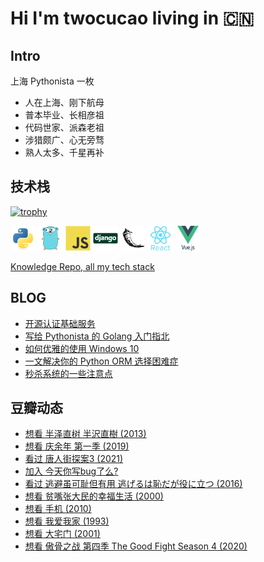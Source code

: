 # Hi I'm twocucao living in 🇨🇳

## Intro

上海 Pythonista 一枚

- 人在上海、刚下航母
- 普本毕业、长相彦祖
- 代码世家、派森老祖
- 涉猎颇广、心无旁骛
- 熟人太多、千星再补

## 技术栈

[![trophy](https://github-profile-trophy.vercel.app/?username=twocucao)](https://github.com/ryo-ma/github-profile-trophy)


<p align="left">
<img src="https://raw.githubusercontent.com/devicons/devicon/master/icons/python/python-original.svg" alt="python" width="40" height="40"/>
<img src="https://raw.githubusercontent.com/devicons/devicon/master/icons/go/go-original.svg" alt="go" width="40" height="40"/>
<img src="https://raw.githubusercontent.com/devicons/devicon/master/icons/javascript/javascript-original.svg" alt="javascript" width="40" height="40"/>
<img src="https://raw.githubusercontent.com/devicons/devicon/master/icons/django/django-original.svg" alt="django" width="40" height="40"/>
<img src="https://raw.githubusercontent.com/devicons/devicon/master/icons/flask/flask-original.svg" alt="flask" width="40" height="40"/>
<img src="https://raw.githubusercontent.com/devicons/devicon/master/icons/react/react-original-wordmark.svg" alt="react" width="40" height="40"/>
<img src="https://raw.githubusercontent.com/devicons/devicon/master/icons/vuejs/vuejs-original-wordmark.svg" alt="vuejs" width="40" height="40"/>
</p>

[Knowledge Repo, all my tech stack](https://github.com/twocucao/knowledge-repo)



## BLOG

<!-- BLOG-POST-LIST:START -->
- [开源认证基础服务](http://twocucao.xyz/2020/11/29/_ory/)
- [写给 Pythonista 的 Golang 入门指北](http://twocucao.xyz/2019/05/15/GoLang/)
- [如何优雅的使用 Windows 10](http://twocucao.xyz/2019/04/13/%E5%A6%82%E4%BD%95%E4%BC%98%E9%9B%85%E7%9A%84%E4%BD%BF%E7%94%A8Windows10/)
- [一文解决你的 Python ORM 选择困难症](http://twocucao.xyz/2019/04/12/Mapping/)
- [秒杀系统的一些注意点](http://twocucao.xyz/2019/02/10/%E7%A7%92%E6%9D%80%E7%B3%BB%E7%BB%9F%E7%9A%84%E4%B8%80%E4%BA%9B%E6%B3%A8%E6%84%8F%E7%82%B9/)
<!-- BLOG-POST-LIST:END -->

## 豆瓣动态

<!-- DOUBAN-ACTIVITIES:START -->
- [想看 半泽直树 半沢直樹‎ (2013)](https://www.douban.com/people/51945165/status/3311542722/)
- [想看 庆余年 第一季‎ (2019)](https://www.douban.com/people/51945165/status/3311542482/)
- [看过 唐人街探案3‎ (2021)](https://www.douban.com/people/51945165/status/3311540637/)
- [加入 今天你写bug了么?](https://www.douban.com/people/51945165/status/3288659860/)
- [看过 逃避虽可耻但有用 逃げるは恥だが役に立つ‎ (2016)](https://www.douban.com/people/51945165/status/3249629397/)
- [想看 贫嘴张大民的幸福生活‎ (2000)](https://www.douban.com/people/51945165/status/3249628638/)
- [想看 手机‎ (2010)](https://www.douban.com/people/51945165/status/3249627546/)
- [想看 我爱我家‎ (1993)](https://www.douban.com/people/51945165/status/3249626638/)
- [想看 大宅门‎ (2001)](https://www.douban.com/people/51945165/status/3249626484/)
- [想看 傲骨之战 第四季 The Good Fight Season 4‎ (2020)](https://www.douban.com/people/51945165/status/3249547647/)
<!-- DOUBAN-ACTIVITIES:END -->
